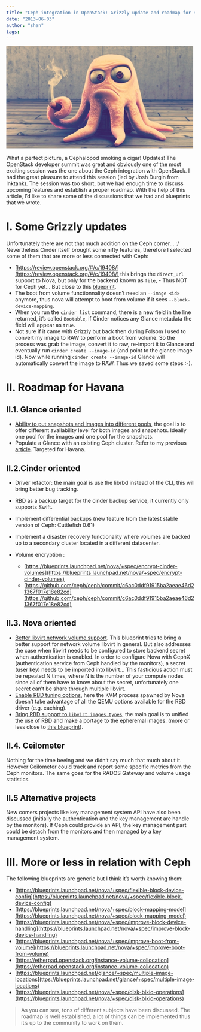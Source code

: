 ```yaml
---
title: "Ceph integration in OpenStack: Grizzly update and roadmap for Havana"
date: "2013-06-03"
author: "shan"
tags: 
---
```


![](images/ceph-openstack-update-roadmap-havana.jpg "Ceph integration in OpenStack: Grizzly update and roadmap for Havana")

What a perfect picture, a Cephalopod smoking a cigar! Updates! The OpenStack developer summit was great and obviously one of the most exciting session was the one about the Ceph integration with OpenStack. I had the great pleasure to attend this session (led by Josh Durgin from Inktank). The session was too short, but we had enough time to discuss upcoming features and establish a proper roadmap. With the help of this article, I’d like to share some of the discussions that we had and blueprints that we wrote.

  

# I. Some Grizzly updates

Unfortunately there are not that much addition on the Ceph corner… :/ Nevertheless Cinder itself brought some nifty features, therefore I selected some of them that are more or less connected with Ceph:

- [https://review.openstack.org/#/c/19408/](https://review.openstack.org/#/c/19408/) this brings the `direct_url` support to Nova, but only for the backend known as `file`, - Thus NOT for Ceph yet… But close to this [blueprint](https://blueprints.launchpad.net/nova/+spec/rapid-cloning).
- The boot from volume functionnality doesn’t need an `--image <id>` anymore, thus nova will attempt to boot from volume if it sees `--block-device-mapping`.
- When you run the `cinder list` command, there is a new field in the line returned, it’s called `Bootable`, if Cinder notices any Glance metadata the field will appear as `true`.
- Not sure if it came with Grizzly but back then during Folsom I used to convert my image to RAW to perform a boot from volume. So the process was grab the image, convert it to raw, re-import it to Glance and eventually run `cinder create --image-id` (and point to the glance image id). Now while running `cinder create --image-id` Glance will automatically convert the image to RAW. Thus we saved some steps :-).

  

# II. Roadmap for Havana

## II.1. Glance oriented

- [Ability to put snapshots and images into different pools](https://blueprints.launchpad.net/glance/+spec/ability-to-separate-snapshots-and-images), the goal is to offer different availability level for both images and snapshots. Ideally one pool for the images and one pool for the snapshots.
- Populate a Glance with an existing Ceph cluster. Refer to my previous [article](http://www.sebastien-han.fr/blog/2013/05/07/use-existing-rbd-images-and-put-it-into-glance/). Targeted for Havana.

  

## II.2.Cinder oriented

- Driver refactor: the main goal is use the librbd instead of the CLI, this will bring better bug tracking.
- RBD as a backup target for the cinder backup service, it currently only supports Swift.
- Implement differential backups (new feature from the latest stable version of Ceph: Cuttlefish 0.61)
- Implement a disaster recovery functionality where volumes are backed up to a secondary cluster located in a different datacenter.
- Volume encryption :
    
    - [https://blueprints.launchpad.net/nova/+spec/encrypt-cinder-volumes](https://blueprints.launchpad.net/nova/+spec/encrypt-cinder-volumes)
    - [https://github.com/ceph/ceph/commit/c6ac0ddf91915ba2aeae46d21367f017e18e82cd](https://github.com/ceph/ceph/commit/c6ac0ddf91915ba2aeae46d21367f017e18e82cd)

  

## II.3. Nova oriented

- [Better libvirt network volume support](https://blueprints.launchpad.net/nova/+spec/better-libvirt-network-volume-support). This blueprint tries to bring a better support for network volume libvirt in general. But also addresses the case when libvirt needs to be configured to store backend secret when authentication is enabled. In order to configure Nova with CephX (authentication service from Ceph handled by the monitors), a secret (user key) needs to be imported into libvirt… This fastidious action must be repeated N times, where N is the number of your compute nodes since all of them have to know about the secret, unfortunately one secret can’t be share through multiple libvirt.
- [Enable RBD tuning options](https://blueprints.launchpad.net/nova/+spec/enable-rbd-tuning-options), here the KVM process spawned by Nova doesn’t take advantage of all the QEMU options available for the RBD driver (e.g. caching).
- [Bring RBD support to `libvirt_images_types`](https://blueprints.launchpad.net/nova/+spec/bring-rbd-support-libvirt-images-type), the main goal is to unified the use of RBD and make a portage to the epheremal images. (more or less close to [this blueprint](https://blueprints.launchpad.net/nova/+spec/rapid-cloning)).

  

## II.4. Ceilometer

Nothing for the time beeing and we didn’t say much that much about it. However Ceilometer could track and report some specific metrics from the Ceph monitors. The same goes for the RADOS Gateway and volume usage statistics.

  

## II.5 Alternative projects

New comers projects like key management system API have also been discussed (initially the authentication and the key management are handle by the monitors). If Ceph could provide an API, the key management part could be detach from the monitors and then managed by a key management system.

  

# III. More or less in relation with Ceph

The following blueprints are generic but I think it’s worth knowing them:

- [https://blueprints.launchpad.net/nova/+spec/flexible-block-device-config](https://blueprints.launchpad.net/nova/+spec/flexible-block-device-config)
- [https://blueprints.launchpad.net/nova/+spec/block-mapping-model](https://blueprints.launchpad.net/nova/+spec/block-mapping-model)
- [https://blueprints.launchpad.net/nova/+spec/improve-block-device-handling](https://blueprints.launchpad.net/nova/+spec/improve-block-device-handling)
- [https://blueprints.launchpad.net/nova/+spec/improve-boot-from-volume](https://blueprints.launchpad.net/nova/+spec/improve-boot-from-volume)
- [https://etherpad.openstack.org/instance-volume-collocation](https://etherpad.openstack.org/instance-volume-collocation)
- [https://blueprints.launchpad.net/glance/+spec/multiple-image-locations](ttps://blueprints.launchpad.net/glance/+spec/multiple-image-locations)
- [https://blueprints.launchpad.net/nova/+spec/disk-blkio-operations](https://blueprints.launchpad.net/nova/+spec/disk-blkio-operations)

  

> As you can see, tons of different subjects have been discussed. The roadmap is well established, a lot of things can be implemented thus it’s up to the community to work on them.
